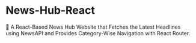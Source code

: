 # News-Hub-React
📰 A React-Based News Hub Website that Fetches the Latest Headlines using NewsAPI and Provides Category-Wise Navigation with React Router.
